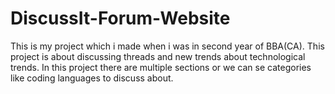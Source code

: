 # DiscussIt-Forum-Website
This is my project which i made when i was in second year of BBA(CA).
This project is about discussing threads and new trends about technological trends.
In this project there are multiple sections or we can se categories like coding languages to discuss about.
